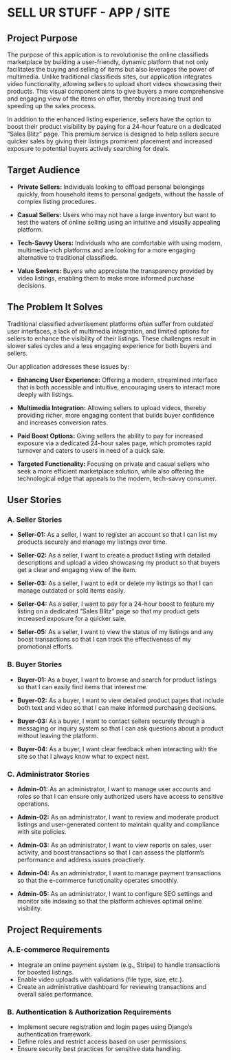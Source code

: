 # SELL UR STUFF - APP / SITE

## Project Purpose

The purpose of this application is to revolutionise the online classifieds marketplace by building a user-friendly, dynamic platform that not only facilitates the buying and selling of items but also leverages the power of multimedia. Unlike traditional classifieds sites, our application integrates video functionality, allowing sellers to upload short videos showcasing their products. This visual component aims to give buyers a more comprehensive and engaging view of the items on offer, thereby increasing trust and speeding up the sales process.

In addition to the enhanced listing experience, sellers have the option to boost their product visibility by paying for a 24-hour feature on a dedicated “Sales Blitz” page. This premium service is designed to help sellers secure quicker sales by giving their listings prominent placement and increased exposure to potential buyers actively searching for deals.

## Target Audience

- **Private Sellers:** Individuals looking to offload personal belongings quickly, from household items to personal gadgets, without the hassle of complex listing procedures.
  
- **Casual Sellers:** Users who may not have a large inventory but want to test the waters of online selling using an intuitive and visually appealing platform.
  
- **Tech-Savvy Users:** Individuals who are comfortable with using modern, multimedia-rich platforms and are looking for a more engaging alternative to traditional classifieds.
  
- **Value Seekers:** Buyers who appreciate the transparency provided by video listings, enabling them to make more informed purchase decisions.

## The Problem It Solves

Traditional classified advertisement platforms often suffer from outdated user interfaces, a lack of multimedia integration, and limited options for sellers to enhance the visibility of their listings. These challenges result in slower sales cycles and a less engaging experience for both buyers and sellers.

Our application addresses these issues by:

- **Enhancing User Experience:** Offering a modern, streamlined interface that is both accessible and intuitive, encouraging users to interact more deeply with listings.
  
- **Multimedia Integration:** Allowing sellers to upload videos, thereby providing richer, more engaging content that builds buyer confidence and increases conversion rates.
  
- **Paid Boost Options:** Giving sellers the ability to pay for increased exposure via a dedicated 24-hour sales page, which promotes rapid turnover and caters to users in need of a quick sale.
  
- **Targeted Functionality:** Focusing on private and casual sellers who seek a more efficient marketplace solution, while also offering the technological edge that appeals to the modern, tech-savvy consumer.

## User Stories

### A. Seller Stories

- **Seller-01:** As a seller, I want to register an account so that I can list my products securely and manage my listings over time.
  
- **Seller-02:** As a seller, I want to create a product listing with detailed descriptions and upload a video showcasing my product so that buyers get a clear and engaging view of the item.
  
- **Seller-03:** As a seller, I want to edit or delete my listings so that I can manage outdated or sold items easily.
  
- **Seller-04:** As a seller, I want to pay for a 24-hour boost to feature my listing on a dedicated “Sales Blitz” page so that my product gets increased exposure for a quicker sale.
  
- **Seller-05:** As a seller, I want to view the status of my listings and any boost transactions so that I can track the effectiveness of my promotional efforts.

### B. Buyer Stories

- **Buyer-01:** As a buyer, I want to browse and search for product listings so that I can easily find items that interest me.
  
- **Buyer-02:** As a buyer, I want to view detailed product pages that include both text and video so that I can make informed purchasing decisions.
  
- **Buyer-03:** As a buyer, I want to contact sellers securely through a messaging or inquiry system so that I can ask questions about a product without leaving the platform.
  
- **Buyer-04:** As a buyer, I want clear feedback when interacting with the site so that I always know what to expect next.

### C. Administrator Stories

- **Admin-01:** As an administrator, I want to manage user accounts and roles so that I can ensure only authorized users have access to sensitive operations.
  
- **Admin-02:** As an administrator, I want to review and moderate product listings and user-generated content to maintain quality and compliance with site policies.
  
- **Admin-03:** As an administrator, I want to view reports on sales, user activity, and boost transactions so that I can assess the platform’s performance and address issues proactively.
  
- **Admin-04:** As an administrator, I want to manage payment transactions so that the e-commerce functionality operates smoothly.
  
- **Admin-05:** As an administrator, I want to configure SEO settings and monitor site indexing so that the platform achieves optimal online visibility.

## Project Requirements

### A. E-commerce Requirements

- Integrate an online payment system (e.g., Stripe) to handle transactions for boosted listings.
- Enable video uploads with validations (file type, size, etc.).
- Create an administrative dashboard for reviewing transactions and overall sales performance.

### B. Authentication & Authorization Requirements

- Implement secure registration and login pages using Django’s authentication framework.
- Define roles and restrict access based on user permissions.
- Ensure security best practices for sensitive data handling.
